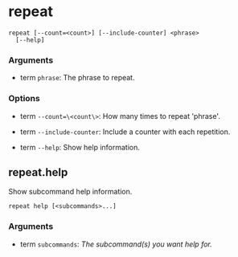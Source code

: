 # repeat

<!-- Generated by swift-argument-parser -->

```
repeat [--count=<count>] [--include-counter] <phrase>
  [--help]
```

### Arguments

- term `phrase`:
The phrase to repeat.

### Options

- term `--count=\<count\>`:
How many times to repeat 'phrase'.

- term `--include-counter`:
Include a counter with each repetition.

- term `--help`:
Show help information.

## repeat.help

Show subcommand help information.

```
repeat help [<subcommands>...]
```

### Arguments

- term `subcommands`:
*The subcommand(s) you want help for.*
